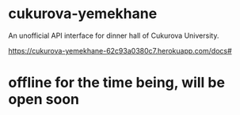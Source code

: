 # cukurova-yemekhane
An unofficial API interface for dinner hall of Cukurova University.

https://cukurova-yemekhane-62c93a0380c7.herokuapp.com/docs#

# offline for the time being, will be open soon
